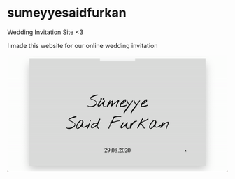 # sumeyyesaidfurkan
Wedding Invitation Site &lt;3

I made this website for our online wedding invitation

![Sumeyye - Said Furkan Invitation](/sumeyye-saidfurkan.gif)
